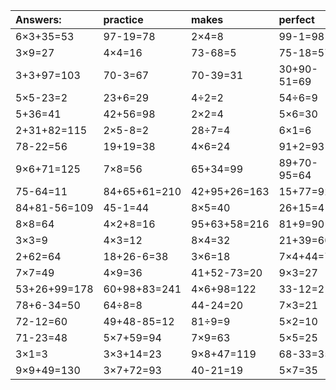 | Answers: | practice | makes | perfect | ! |
| :--- | :--- | :--- | :--- | :--- |
| 6×3+35=53 | 97-19=78 | 2×4=8 | 99-1=98 | 2×9=18 | 
| 3×9=27 | 4×4=16 | 73-68=5 | 75-18=57 | 4×8-16=16 | 
| 3+3+97=103 | 70-3=67 | 70-39=31 | 30+90-51=69 | 95-12=83 | 
| 5×5-23=2 | 23+6=29 | 4÷2=2 | 54÷6=9 | 24÷6=4 | 
| 5+36=41 | 42+56=98 | 2×2=4 | 5×6=30 | 87-4=83 | 
| 2+31+82=115 | 2×5-8=2 | 28÷7=4 | 6×1=6 | 52-43=9 | 
| 78-22=56 | 19+19=38 | 4×6=24 | 91+2=93 | 9×9=81 | 
| 9×6+71=125 | 7×8=56 | 65+34=99 | 89+70-95=64 | 75-38=37 | 
| 75-64=11 | 84+65+61=210 | 42+95+26=163 | 15+77=92 | 53+28=81 | 
| 84+81-56=109 | 45-1=44 | 8×5=40 | 26+15=41 | 7×2=14 | 
| 8×8=64 | 4×2+8=16 | 95+63+58=216 | 81+9=90 | 47+89-24=112 | 
| 3×3=9 | 4×3=12 | 8×4=32 | 21+39=60 | 24+66=90 | 
| 2+62=64 | 18+26-6=38 | 3×6=18 | 7×4+44=72 | 9×6=54 | 
| 7×7=49 | 4×9=36 | 41+52-73=20 | 9×3=27 | 7×6=42 | 
| 53+26+99=178 | 60+98+83=241 | 4×6+98=122 | 33-12=21 | 3×3-4=5 | 
| 78+6-34=50 | 64÷8=8 | 44-24=20 | 7×3=21 | 4×6+76=100 | 
| 72-12=60 | 49+48-85=12 | 81÷9=9 | 5×2=10 | 8×5-16=24 | 
| 71-23=48 | 5×7+59=94 | 7×9=63 | 5×5=25 | 31+34=65 | 
| 3×1=3 | 3×3+14=23 | 9×8+47=119 | 68-33=35 | 45÷9=5 | 
| 9×9+49=130 | 3×7+72=93 | 40-21=19 | 5×7=35 | 49+58+81=188 | 
